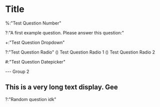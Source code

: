 # Title

%:"Test Question Number"

?:"A first example question. Please answer this question:"

+:"Test Question Dropdown"

?:"Test Question Radio"
() Test Question Radio 1
() Test Question Radio 2

#:"Test Question Datepicker"

--- Group 2

## This is a very long text display. Gee

?:"Random question idk"
